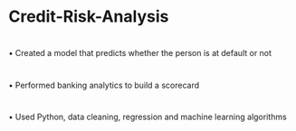 # Credit-Risk-Analysis
#

•	Created a model that predicts whether the person is at default or not
#
•	Performed banking analytics to build a scorecard
#
•	Used Python, data cleaning, regression and machine learning algorithms


